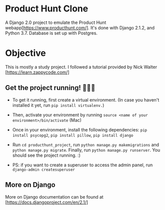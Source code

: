 # Product Hunt Clone
A Django 2.0 project to emulate the Product Hunt webapp[https://www.producthunt.com/]. It's done with Django 2.1.2, and Python 3.7. Database is set up with Postgres.

# Objective
This is mostly a study project. I followed a tutorial provided by Nick Walter [https://learn.zappycode.com/]

## Get the project running! 🐎🐎🐎

- To get it running, first create a virtual environment. (In case you haven't installed it yet, run `pip install virtualenv.`)

- Then, activate your environment by running `source <name of your environment>/bin/activate`  (Mac)

- Once in your environment, install the following dependencies:
`pip install psycopg2`, `pip install pillow`, `pip install django`

- Run `cd producthunt_project`, run `python manage.py makemigrations` and `python manage.py migrate`. Finally, run `python manage.py runserver`. You should see the project running. :)

- PS: if you want to create a superuser to access the admin panel, run `django-admin createsuperuser`

## More on Django

More on Django documentation can be found at [https://docs.djangoproject.com/en/2.1/]
